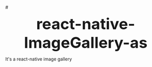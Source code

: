 #<p align="center">
  <b style={font-size:30px;}><font size="+30">react-native-ImageGallery-as</font></b><br>
</p>
It's a react-native image gallery
